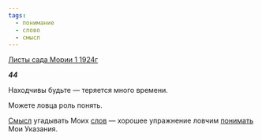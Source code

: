 ```yaml
---
tags:
  - понимание
  - слово
  - смысл
---
```

[Листы сада Мории 1 1924г](https://127.0.0.1:4002/agni/1924)

___44___

Находчивы будьте — теряется много времени.   

Можете ловца роль понять.   

[Смысл](../../../tags/#смысл) угадывать Моих [слов](../../../tags/#слово) — хорошее упражнение ловчим [понимать](../../../tags/#понимание) Мои Указания.   

